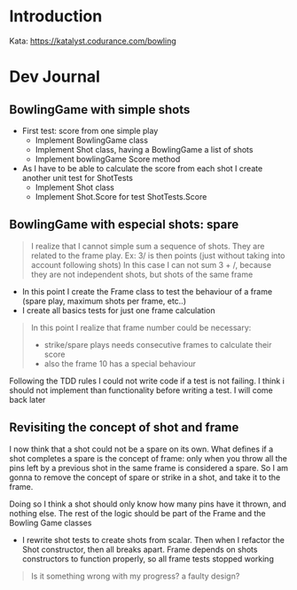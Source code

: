 ﻿# Introduction

Kata: https://katalyst.codurance.com/bowling

# Dev Journal

## BowlingGame with simple shots
- First test: score from one simple play
  - Implement BowlingGame class
  - Implement Shot class, having a BowlingGame a list of shots
  - Implement bowlingGame Score method
- As I have to be able to calculate the score from each shot I create another unit test for ShotTests
  - Implement Shot class
  - Implement Shot.Score for test ShotTests.Score

## BowlingGame with especial shots: spare

> I realize that I cannot simple sum a sequence of shots. They are related to the frame play. 
> Ex: 3/ is then points (just without taking into account following shots)
> In this case I can not sum 3 + /, because they are not independent shots, but shots of the same frame

- In this point I create the Frame class to test the behaviour of a frame (spare play, maximum shots per frame, etc..)
- I create all basics tests for just one frame calculation

>In this point I realize that frame number could be necessary:
> 
  > - strike/spare plays needs consecutive frames to calculate their score
  > - also the frame 10 has a special behaviour

Following the TDD rules I could not write code if a test is not failing. I think i should not implement than functionality before writing a test. I will come back later

## Revisiting the concept of shot and frame

I now think that a shot could not be a spare on its own. What defines if a shot completes a spare is the concept of frame: only when you throw all the pins left by a previous shot in the same frame is considered a spare. So I am gonna to remove the concept of spare or strike in a shot, and take it to the frame. 

Doing so I think a shot should only know how many pins have it thrown, and nothing else. The rest of the logic should be part of the Frame and the Bowling Game classes

- I rewrite shot tests to create shots from scalar. Then when I refactor the Shot constructor, then all breaks apart. Frame depends on shots constructors to function properly, so all frame tests stopped working

> Is it something wrong with my progress? a faulty design? 